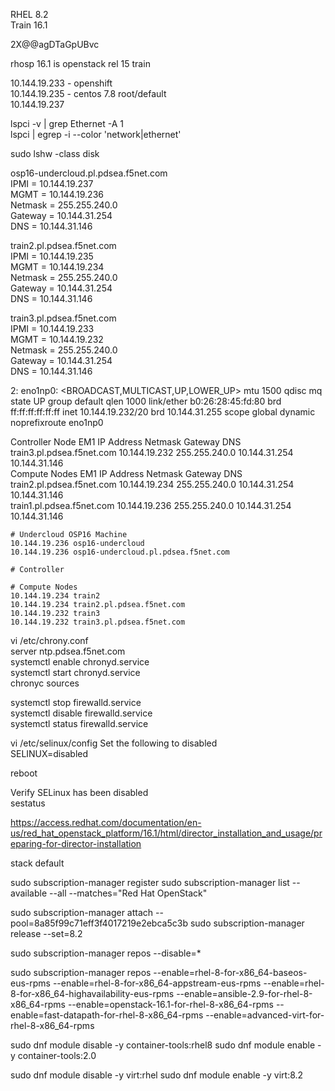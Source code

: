 RHEL 8.2  
Train 16.1

2X@@agDTaGpUBvc

rhosp 16.1 is openstack rel 15 train   

10.144.19.233 - openshift  
10.144.19.235 - centos 7.8 root/default  
10.144.19.237  


lspci -v | grep Ethernet -A 1  
lspci | egrep -i --color 'network|ethernet'  

sudo lshw -class disk  

osp16-undercloud.pl.pdsea.f5net.com  
IPMI = 10.144.19.237  
MGMT = 10.144.19.236  
Netmask = 255.255.240.0  
Gateway = 10.144.31.254  
DNS = 10.144.31.146  
  
   
train2.pl.pdsea.f5net.com  
IPMI = 10.144.19.235  
MGMT = 10.144.19.234  
Netmask = 255.255.240.0  
Gateway = 10.144.31.254  
DNS = 10.144.31.146  
 
 
train3.pl.pdsea.f5net.com  
IPMI = 10.144.19.233  
MGMT = 10.144.19.232  
Netmask = 255.255.240.0  
Gateway = 10.144.31.254  
DNS = 10.144.31.146   


2: eno1np0: <BROADCAST,MULTICAST,UP,LOWER_UP> mtu 1500 qdisc mq state UP group default qlen 1000
    link/ether b0:26:28:45:fd:80 brd ff:ff:ff:ff:ff:ff
    inet 10.144.19.232/20 brd 10.144.31.255 scope global dynamic noprefixroute eno1np0




Controller Node				EM1 IP Address	Netmask			Gateway			DNS  
train3.pl.pdsea.f5net.com	10.144.19.232	255.255.240.0	10.144.31.254	10.144.31.146  
Compute Nodes				EM1 IP Address	Netmask			Gateway			DNS  
train2.pl.pdsea.f5net.com	10.144.19.234	255.255.240.0	10.144.31.254	10.144.31.146  
train1.pl.pdsea.f5net.com	10.144.19.236	255.255.240.0	10.144.31.254	10.144.31.146  



```  
# Undercloud OSP16 Machine
10.144.19.236 osp16-undercloud  
10.144.19.236 osp16-undercloud.pl.pdsea.f5net.com  

# Controller  

# Compute Nodes  
10.144.19.234 train2  
10.144.19.234 train2.pl.pdsea.f5net.com  
10.144.19.232 train3  
10.144.19.232 train3.pl.pdsea.f5net.com  
```   



vi /etc/chrony.conf  
server ntp.pdsea.f5net.com  
systemctl enable chronyd.service  
systemctl start chronyd.service  
chronyc sources  


systemctl stop firewalld.service  
systemctl disable firewalld.service  
systemctl status firewalld.service  


vi /etc/selinux/config
Set the following to disabled  
SELINUX=disabled  
  
reboot  
  
Verify SELinux has been disabled  
sestatus  


https://access.redhat.com/documentation/en-us/red_hat_openstack_platform/16.1/html/director_installation_and_usage/preparing-for-director-installation  

stack default


sudo subscription-manager register
sudo subscription-manager list --available --all --matches="Red Hat OpenStack"

sudo subscription-manager attach --pool=8a85f99c71eff3f4017219e2ebca5c3b
sudo subscription-manager release --set=8.2


sudo subscription-manager repos --disable=*

sudo subscription-manager repos --enable=rhel-8-for-x86_64-baseos-eus-rpms --enable=rhel-8-for-x86_64-appstream-eus-rpms --enable=rhel-8-for-x86_64-highavailability-eus-rpms --enable=ansible-2.9-for-rhel-8-x86_64-rpms --enable=openstack-16.1-for-rhel-8-x86_64-rpms --enable=fast-datapath-for-rhel-8-x86_64-rpms --enable=advanced-virt-for-rhel-8-x86_64-rpms

sudo dnf module disable -y container-tools:rhel8
sudo dnf module enable -y container-tools:2.0

sudo dnf module disable -y virt:rhel
sudo dnf module enable -y virt:8.2

